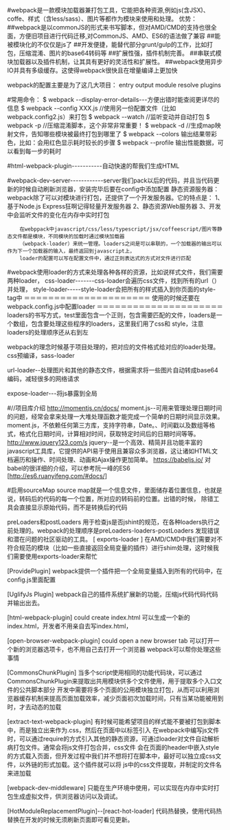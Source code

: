#webpack是一款模块加载器兼打包工具，它能把各种资源,例如js(含JSX)、coffe、样式（含less/sass）、图片等都作为模块来使用和处理。
优势：
##webpack是以commonJS的形式来书写脚本，但对AMD/CMD的支持也很全面，方便旧项目进行代码迁移,对CommonJS、AMD、ES6的语法做了兼容
##能被模块化的不仅仅是js了
##开发便捷，能替代部分grunt/gulp的工作，比如打包，压缩混淆、图片的base64转码等
##扩展性强，插件机制完善。
##串联式模块加载器以及插件机制，让其具有更好的灵活性和扩展性。
##webpack使用异步IO并具有多级缓存。这使得webpack很快且在增量编译上更加快

webpack的配置主要是为了这几大项目：
entry
output
module
resolve
plugins



#常用命令：
$ webpack --display-error-details---方便出错时能查阅更详尽的信息
$ webpack --config XXX.js   //使用另一份配置文件（比如webpack.config2.js）来打包
$ webpack --watch   //监听变动并自动打包
$ webpack -p    //压缩混淆脚本，这个非常非常重要！
$ webpack -d    //生成map映射文件，告知哪些模块被最终打包到哪里了
$ webpack --colors 输出结果带彩色，比如：会用红色显示耗时较长的步骤
$ webpack --profile 输出性能数据，可以看到每一步的耗时



#html-webpack-plugin-----------自动快速的帮我们生成HTML

#webpack-dev-server------------server我们pack以后的代码，并且当代码更新的时候自动刷新浏览器，安装完毕后要在config中添加配置
静态资源服务器：
webpack除了可以对模块进行打包，还提供了一个开发服务器。它的特点是：
1、基于Node.js Express狂啊记得轻量开发服务器
2、静态资源Web服务器
3、开发中会监听文件的变化在内存中实时打包




``````
    在webppack中javascript/css/less/typescript/jsx/coffeescript/图片等静态文件都是模块，不同模块的加载时通过模块加载器
    （webpack-loader）来统一管理。loaders之间是可以串联的，一个加载器的输出可以作为下一个加载器的输入，最终返回到javascript上，
    loader的配置可以写在配置文件中，通过正则表达式的方式对文件进行匹配

``````

#webpack使用loader的方式来处理各种各样的资源，比如说样式文件，我们需要两种loader，
 css-loader-------css-loader会遍历css文件，找到所有的url（）并处理，
 style-loader-----style-loader会把所有的样式插入到你页面的style-tag中
 ＝＝＝＝＝＝＝＝＝＝＝＝＝＝＝＝＝＝＝＝＝
 使用的时候还要在webpack.config.js中配置loader
 ＝＝＝＝＝＝＝＝＝＝＝＝＝＝＝＝＝＝＝＝＝
loaders的书写方式，test里面包含一个正则，包含需要匹配的文件，loaders是一个数组，包含要处理这些程序的loaders，这里我们用了css和
style，注意loaders的处理顺序还从右到左

webpack的理念时候基于项目处理的，把对应的文件格式给对应的loader处理。
css预编译，sass-loader

url-loader--处理图片和其他的静态文件，根据需求将一些图片自动转成base64编码，减轻很多的网络请求

expose-loader---将js暴露到全局

#//项目库介绍
http://momentjs.cn/docs/
moment.js--可用来管理处理日期时间的问题，经常会拿来处理一大堆处理函数才能完成一个简单的日期时间显示效果。
moment.js，不依赖任何第三方库，支持字符串，Date。、时间戳以及数组等格式，格式化日期时间，计算相对时间，获取特定时间后的日期时间等等。
http://www.jquery123.com/s
jquery--是一个高效、精简并且功能丰富的javascript工具库，它提供的API易于使用且兼容众多浏览器，这让诸如HTML文档遍历和操作、时间处理、动画和Ajax操作更加简单。
https://babeljs.io/
对babel的很详细的介绍，可以参考阮一峰的ES6 [http://es6.ruanyifeng.com/#docs/]

#启用sourceMap
 source map就是一个信息文件，里面储存着位置信息，也就是说，转码后的代码的每一个位置，所对应的转码前的位置。出错的时候，
 除错工具会直接显示原始代码，而不是转换后的代码

 preLoaders和postLoaders
 用于检查js是否jshint的规范，在各种loaders执行之前处理的。webpack的处理顺序是preLoaders-loaders-postLoaders
 发现错误和潜在问题的社区驱动的工具。
[ exports-loader ]
  在AMD/CMD中我们需要对不符合规范的模块（比如一些直接返回全局变量的插件）进行shim处理，这时候我们需要使用exports-loader来帮忙

[ProvidePlugin]
 webpack提供一个插件把一个全局变量插入到所有的代码中，在config.js里面配置

[UglifyJs Plugin]
 webpack自己的插件系统扩展新的功能，压缩js代码代码代码并输出出去。

[html-webpack-plugin]
could create index.html 可以生成一个新的index.html，开发者不用亲自去写index.html，

[open-browser-webpack-plugin]
could open a new browser tab 可以打开一个新的浏览器选项卡，也不用自己去打开一个浏览器
webpack可以帮你处理这些事情

[CommonsChunkPlugin]
当多个script使用相同的功能代码块，可以通过CommonsChunkPlugin来提取出共用模块供多个文件使用，用于提取多个入口文件的公共脚本部分
开发中需要将多个页面的公用模块独立打包，从而可以利用浏览器缓存机制来提高页面加载效率，减少页面初次加载时间，只有当某功能被用到时，才去动态的加载

[extract-text-webpack-plugin]
有时候可能希望项目的样式能不要被打包到脚本中，而是独立出来作为.css，然后在页面中以<link>标签引入
在webpack中编写js文件时，可以通过require的方式引入其他的静态资源，可通过loader对文件自动解析病打包文件。通常会将js文件打包合并，css文件
会在页面的header中嵌入style的方式载入页面，但开发过程中我们并不想将打在脚本中，最好可以独立成css文件，以外链的形式加载。这个插件就可以将
js中的css文件提取，并制定的文件名来进加载

[webpack-dev-middleware]
只能在生产环境中使用，可以实现在内存中实时打包生成虚拟文件，供浏览器访问以及调试。

[HotModuleReplacementPlugin]--[react-hot-loader]
代码热替换，使用代码热替换在开发的时候无须刷新页面即可看见更新。



